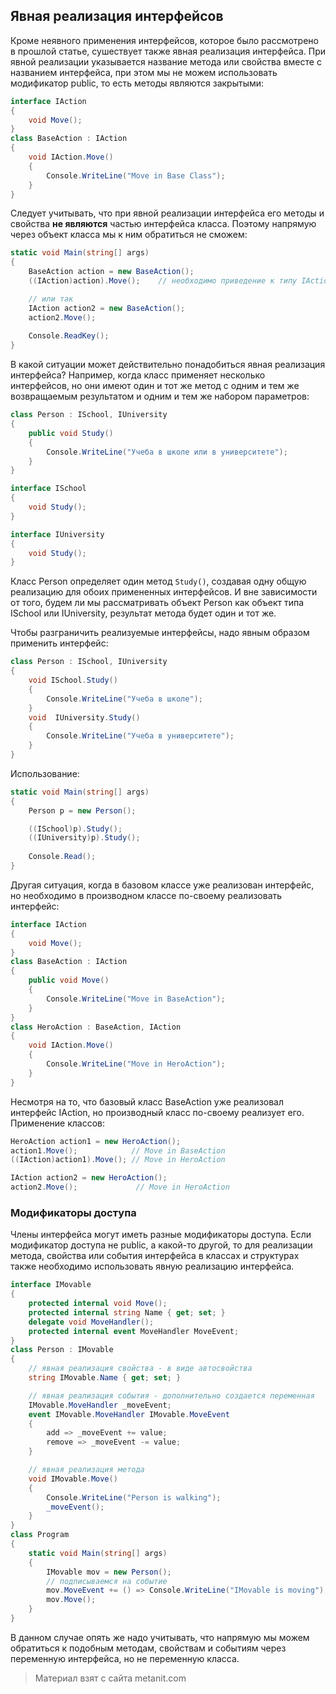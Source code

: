 ## Явная реализация интерфейсов

Кроме неявного применения интерфейсов, которое было рассмотрено в прошлой статье, сушествует также явная реализация интерфейса. При явной реализации указывается название метода или свойства вместе с названием интерфейса, при этом мы не можем использовать модификатор public, то есть методы являются закрытыми:

```cs
interface IAction
{
    void Move();
}
class BaseAction : IAction
{
    void IAction.Move()
    {
        Console.WriteLine("Move in Base Class");
    }
}
```

Следует учитывать, что при явной реализации интерфейса его методы и свойства **не являются** частью интерфейса класса. Поэтому напрямую через объект класса мы к ним обратиться не сможем:

```cs
static void Main(string[] args)
{
    BaseAction action = new BaseAction();
    ((IAction)action).Move();    // необходимо приведение к типу IAction

    // или так
    IAction action2 = new BaseAction();
    action2.Move();
    
    Console.ReadKey();
}
```

В какой ситуации может действительно понадобиться явная реализация интерфейса? Например, когда класс применяет несколько интерфейсов, но они имеют один и тот же метод с одним и тем же возвращаемым результатом и одним и тем же набором параметров:

```cs
class Person : ISchool, IUniversity
{
    public void Study()
    {
        Console.WriteLine("Учеба в школе или в университете");
    }
}

interface ISchool
{
    void Study();
}

interface IUniversity
{
    void Study();
}
```

Класс Person определяет один метод `Study()`, создавая одну общую реализацию для обоих примененных интерфейсов. И вне зависимости от того, будем ли мы рассматривать объект Person как объект типа ISchool или IUniversity, результат метода будет один и тот же.

Чтобы разграничить реализуемые интерфейсы, надо явным образом применить интерфейс:

```cs
class Person : ISchool, IUniversity
{
    void ISchool.Study()
    {
        Console.WriteLine("Учеба в школе");
    }
    void  IUniversity.Study()
    {
        Console.WriteLine("Учеба в университете");
    }
}
```

Использование:

```cs
static void Main(string[] args)
{
    Person p = new Person();

    ((ISchool)p).Study();
    ((IUniversity)p).Study();
    
    Console.Read();
}
```

Другая ситуация, когда в базовом классе уже реализован интерфейс, но необходимо в производном классе по-своему реализовать интерфейс:

```cs
interface IAction
{
    void Move();
}
class BaseAction : IAction
{
    public void Move()
    {
        Console.WriteLine("Move in BaseAction");
    }
}
class HeroAction : BaseAction, IAction
{
    void IAction.Move()
    {
        Console.WriteLine("Move in HeroAction");
    }
}
```

Несмотря на то, что базовый класс BaseAction уже реализовал интерфейс IAction, но производный класс по-своему реализует его. Применение классов:

```cs
HeroAction action1 = new HeroAction();
action1.Move();            // Move in BaseAction
((IAction)action1).Move(); // Move in HeroAction

IAction action2 = new HeroAction();
action2.Move();             // Move in HeroAction
```

### Модификаторы доступа

Члены интерфейса могут иметь разные модификаторы доступа. Если модификатор доступа не public, а какой-то другой, то для реализации метода, свойства или события интерфейса в классах и структурах также необходимо использовать явную реализацию интерфейса.

```cs
interface IMovable
{
    protected internal void Move();
    protected internal string Name { get; set; }
    delegate void MoveHandler();
    protected internal event MoveHandler MoveEvent;
}
class Person : IMovable
{
    // явная реализация свойства - в виде автосвойства
    string IMovable.Name { get; set; }

    // явная реализация события - дополнительно создается переменная
    IMovable.MoveHandler _moveEvent;
    event IMovable.MoveHandler IMovable.MoveEvent
    {
        add => _moveEvent += value;
        remove => _moveEvent -= value;
    }

    // явная реализация метода
    void IMovable.Move()
    {
        Console.WriteLine("Person is walking"); 
        _moveEvent();
    }
}
class Program
{
    static void Main(string[] args)
    {
        IMovable mov = new Person();
        // подписываемся на событие
        mov.MoveEvent += () => Console.WriteLine("IMovable is moving");
        mov.Move();
    }
}
```

В данном случае опять же надо учитывать, что напрямую мы можем обратиться к подобным методам, свойствам и событиям через переменную интерфейса, но не переменную класса.


> Материал взят с сайта metanit.com